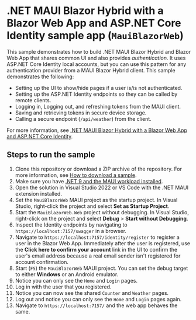 # .NET MAUI Blazor Hybrid with a Blazor Web App and ASP.NET Core Identity sample app (`MauiBlazorWeb`)

This sample demonstrates how to build .NET MAUI Blazor Hybrid and Blazor Web App that shares common UI and also provides *authentication*. It uses ASP.NET Core Identity local accounts, but you can use this pattern for any authentication provider from a MAUI Blazor Hybrid client. This sample demonstrates the following:	

* Setting up the UI to show/hide pages if a user is/is not authenticated.
* Setting up the ASP.NET Identity endpoints so they can be called by remote clients.
* Logging in, Logging out, and refreshing tokens from the MAUI client.
* Saving and retrieving tokens in secure device storage.
* Calling a secure endpoint (`/api/weather`) from the client.

For more information, see [.NET MAUI Blazor Hybrid with a Blazor Web App and ASP.NET Core Identity](https://learn.microsoft.com/aspnet/core/blazor/hybrid/tutorials/maui-blazor-web-app-identity).

## Steps to run the sample

1. Clone this repository or download a ZIP archive of the repository. For more information, see [How to download a sample](https://learn.microsoft.com/aspnet/core/introduction-to-aspnet-core#how-to-download-a-sample).
1. Make sure you have [.NET 9 and the MAUI workload installed](https://learn.microsoft.com/dotnet/maui/get-started/installation).
1. Open the solution in Visual Studio 2022 or VS Code with the .NET MAUI extension installed.
1. Set the `MauiBlazorWeb` MAUI project as the startup project. In Visual Studio, right-click the project and select **Set as Startup Project**.
1. Start the `MauiBlazorWeb.Web` project without debugging. In Visual Studio, right-click on the project and select **Debug** > **Start without Debugging**.
1. Inspect the Identity endpoints by navigating to `https://localhost:7157/swagger` in a browser.
1. Navigate to `https://localhost:7157/identity/register` to register a user in the Blazor Web App. Immediately after the user is registered, use the **Click here to confirm your account** link in the UI to confirm the user's email address because a real email sender isn't registered for account confirmation.
1. Start (`F5`) the `MauiBlazorWeb` MAUI project. You can set the debug target to either **Windows** or an Android emulator.
1. Notice you can only see the `Home` and `Login` pages.
1. Log in with the user that you registered.
1. Notice you can now see the shared `Counter` and `Weather` pages.
1. Log out and notice you can only see the `Home` and `Login` pages again.
1. Navigate to `https://localhost:7157/` and the web app behaves the same.
